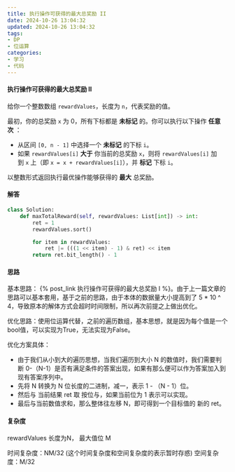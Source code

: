 ```yaml
---
title: 执行操作可获得的最大总奖励 II
date: 2024-10-26 13:04:32
updated: 2024-10-26 13:04:32
tags:
- DP
- 位运算
categories:
- 学习
- 代码
---
```


#### 执行操作可获得的最大总奖励 II

给你一个整数数组 `rewardValues`，长度为 `n`，代表奖励的值。

最初，你的总奖励 `x` 为 0，所有下标都是 **未标记** 的。你可以执行以下操作 **任意次** ：

- 从区间 `[0, n - 1]` 中选择一个 **未标记** 的下标 `i`。
- 如果 `rewardValues[i]` **大于** 你当前的总奖励 `x`，则将 `rewardValues[i]` 加到 `x` 上（即 `x = x + rewardValues[i]`），并 **标记** 下标 `i`。

以整数形式返回执行最优操作能够获得的 **最大** 总奖励。

#### 解答

```python
class Solution:
    def maxTotalReward(self, rewardValues: List[int]) -> int:
        ret = 1
        rewardValues.sort()

        for item in rewardValues:
            ret |= (((1 << item) - 1) & ret) << item
        return ret.bit_length() - 1
```

#### 思路

基本思路： {% post_link 执行操作可获得的最大总奖励 I %}。由于上一篇文章的思路可以基本套用，基于之前的思路，由于本体的数据量大小提高到了 5 * 10 ^ 4，导致原本的解体方式会超时时间限制，所以再次前提之上做出优化。

优化思路：使用位运算代替，之前的遍历数组，基本思想，就是因为每个值是一个bool值，可以实现为True，无法实现为False。

优化方案具体：

- 由于我们从小到大的遍历思想，当我们遍历到大小 N 的数值时，我们需要判断 0-（N-1）是否有满足条件的答案出现，如果有那么便可以作为答案加入到现有答案序列中。
- 先将 N 转换为 N 位长度的二进制，减一，表示 1 - （N - 1）位。
- 然后与 当前结果 ret 取 按位与，如果当前位为 1 表示可以实现。
- 最后与当前数值求和，那么整体往左移 N，即可得到一个目标值的 新的 ret。

#### 复杂度

rewardValues 长度为N， 最大值位 M

时间复杂度：NM/32 (这个时间复杂度和空间复杂度的表示暂时存惑) 
空间复杂度：M/32

